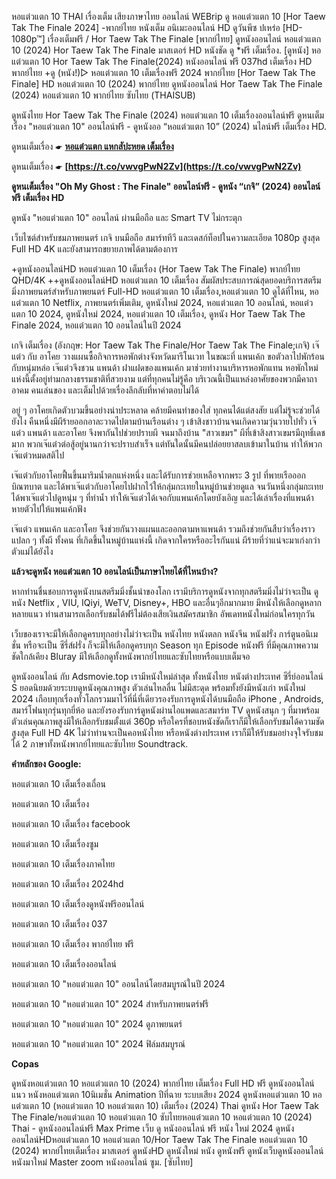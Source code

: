 หอแต๋วแตก 10 THAI เรื่องเต็ม เสียงภาษาไทย ออนไลน์ WEBrip ดู หอแต๋วแตก 10 [Hor Taew Tak The Finale 2024] -พากย์ไทย หนังเต็ม อนิเมะออนไลน์ HD ดูวันพีซ ปเหร่อ [HD-1080p™] เรื่องเต็มฟรี / Hor Taew Tak The Finale [พากย์ไทย] ดูหนังออนไลน์ หอแต๋วแตก 10 (2024) Hor Taew Tak The Finale มาสเตอร์ HD หนังชัด ดู *ฟรี เต็มเรื่อง. [ดูหนัง] หอแต๋วแตก 10 Hor Taew Tak The Finale(2024) หนังออนไลน์ ฟรี 037hd เต็มเรื่อง HD พากย์ไทย +ดู (หนัง!)▷ หอแต๋วแตก 10 เต็มเรื่องฟรี 2024 พากย์ไทย [Hor Taew Tak The Finale] HD หอแต๋วแตก 10 (2024) พากย์ไทย ดูหนังออนไลน์ Hor Taew Tak The Finale (2024) หอแต๋วแตก 10 พากย์ไทย ซับไทย (THAISUB)

ดูหนังไทย Hor Taew Tak The Finale (2024) หอแต๋วแตก 10 เต็มเรื่องออนไลน์ฟรี ดูหนเต็มเรื่อง "หอแต๋วแตก 10" ออนไลน์ฟรี - ดูหนังออ “หอแต๋วแตก 10” (2024) นไลน์ฟรี เต็มเรื่อง HD.

ดูหนเต็มเรื่อง ☛ **[หอแต๋วแตก แหกสัปะหยด เต็มเรื่อง](https://star-movies.stream/th/movie/1216195)**

ดูหนเต็มเรื่อง ☛ **[https://t.co/vwvgPwN2Zv](https://t.co/vwvgPwN2Zv)**

**ดูหนเต็มเรื่อง "Oh My Ghost : The Finale" ออนไลน์ฟรี - ดูหนัง “เกจิ” (2024) ออนไลน์ฟรี เต็มเรื่อง HD**

ดูหนัง "หอแต๋วแตก 10" ออนไลน์ ผ่านมือถือ และ Smart TV ไม่กระตุก

เว็บไซต์สำหรับชมภาพยนตร์ เกจิ บนมือถือ สมาร์ททีวี และเดสก์ท็อปในความละเอียด 1080p สูงสุด Full HD 4K และยังสามารถขยายภาพได้ตามต้องการ

+ดูหนังออนไลน์HD หอแต๋วแตก 10 เต็มเรื่อง (Hor Taew Tak The Finale) พากย์ไทย QHD/4K ++ดูหนังออนไลน์HD หอแต๋วแตก 10 เต็มเรื่อง สัมผัสประสบการณ์สุดยอดบริการสตรีมมิ่งภาพยนตร์สำหรับภาพยนตร์ Full-HD หอแต๋วแตก 10 เต็มเรื่อง,หอแต๋วแตก 10 ดูได้ที่ไหน, หอแต๋วแตก 10 Netflix, ภาพยนตร์เพิ่มเติม, ดูหนังใหม่ 2024, หอแต๋วแตก 10 ออนไลน์, หอแต๋วแตก 10 2024, ดูหนังใหม่ 2024, หอแต๋วแตก 10 เต็มเรื่อง, ดูหนัง Hor Taew Tak The Finale 2024, หอแต๋วแตก 10 ออนไลน์ในปี 2024

เกจิ เต็มเรื่อง (อังกฤษ: Hor Taew Tak The Finale/Hor Taew Tak The Finale;เกจิ) เจ๊แต๋ว กับ อาโคย วางแผนซื้อกิจการหอพักต่างจังหวัดมารีโนเวท ในขณะที่ แพนเค้ก ขอตัวลาไปพักร้อนกับหนุ่มหล่อ เจ๊แต๋วจึงชวน แพนด้า ฝาแฝดของแพนเค้ก มาช่วยทำงานบริหารหอพักแทน หอพักใหม่แห่งนี้ตั้งอยู่ท่ามกลางธรรมชาติที่สวยงาม แต่ที่ทุกคนไม่รู้คือ บริเวณนี้เป็นแหล่งอาศัยของพวกมีคาถาอาคม คนเล่นของ และเต็มไปด้วยเรื่องลึกลับที่หาคำตอบไม่ได้

อยู่ ๆ อาโคยเกิดตัวบวมขึ้นอย่างน่าประหลาด คล้ายมีคนทำของใส่ ทุกคนได้แต่สงสัย แต่ไม่รู้จะช่วยได้ยังไง คืนหนึ่งมีผีร้ายออกอาละวาดไปตามบ้านเรือนต่าง ๆ เข้าสิงชาวบ้านจนเกิดความวุ่นวายไปทั่ว เจ๊แต๋ว แพนด้า และอาโคย จึงพากันไปช่วยปราบผี จนมาถึงบ้าน "สาวเขมร" ผีที่เข้าสิงสาวเขมรมีฤทธิ์เดชมาก พวกเจ๊แต๋วต่อสู้อยู่นานกว่าจะปราบสำเร็จ แต่ทันใดนั้นมีคนปล่อยยาสลบเข้ามาในบ้าน ทำให้พวกเจ๊แต๋วหมดสติไป

เจ๊แต๋วกับอาโคยฟื้นขึ้นมาริมน้ำตกแห่งหนึ่ง และได้รับการช่วยเหลือจากพระ 3 รูป ที่พายเรือออกบิณฑบาต และได้พาเจ๊แต๋วกับอาโคยไปฝากไว้ให้กลุ่มกะเทยในหมู่บ้านช่วยดูแล จนวันหนึ่งกลุ่มกะเทยได้พาเจ๊แต๋วไปดูหนุ่ม ๆ ที่ท่าน้ำ ทำให้เจ๊แต๋วได้เจอกับแพนเค้กโดยบังเอิญ และได้เล่าเรื่องที่แพนด้าหายตัวไปให้แพนเค้กฟัง

เจ๊แต๋ว แพนเค้ก และอาโคย จึงช่วยกันวางแผนและออกตามหาแพนด้า รวมถึงช่วยกันสืบว่าเรื่องราวแปลก ๆ ทั้งผี ทั้งคน ที่เกิดขึ้นในหมู่บ้านแห่งนี้ เกิดจากใครหรืออะไรกันแน่ ผีร้ายที่ว่าแน่จะมาเก่งกว่าตัวแม่ได้ยังไง

**แล้วจะดูหนัง หอแต๋วแตก 10 ออนไลน์เป็นภาษาไทยได้ที่ไหนบ้าง?**

หากท่านชื่นชอบการดูหนังบนสตรีมมิ่งชั้นนำของโลก เรามีบริการดูหนังจากทุกสตรีมมิ่งไม่ว่าจะเป็น ดูหนัง Netflix , VIU, IQiyi, WeTV, Disney+, HBO และอื่นๆอีกมากมาย มีหนังให้เลือกดูหลากหลายแนว ท่านสามารถเลือกรับชมได้ฟรีไม่ต้องเสียเงินสมัครสมาชิก อัพเดทหนังใหม่ก่อนใครทุกวัน

เว็บของเราจะมีให้เลือกดูครบทุกอย่างไม่ว่าจะเป็น หนังไทย หนังตลก หนังจีน หนังฝรั่ง การ์ตูนอนิเมชั่น หรือจะเป็น ซีรี่ส์ฝรั่ง ก็จะมีให้เลือกดูครบทุก Season ทุก Episode หนังฟรี ที่มีคุณภาพความชัดใกล้เคียง Bluray มีให้เลือกดูทั้งหนังพากย์ไทยและซับไทยหรือแบบเต็มจอ

ดูหนังออนไลน์ กับ Adsmovie.top เรามีหนังใหม่ล่าสุด ทั้งหนังไทย หนังต่างประเทศ ซีรี่ย์ออนไลน์ S ยอดนิยมด้วยระบบดูหนังคุณภาพสูง ตัวเล่นไหลลื่น ไม่มีสะดุด พร้อมทั้งยังมีหนังเก่า หนังใหม่ 2024 เกือบทุกเรื่องทั่วโลกรวมมาไว้ที่นี่ที่เดียวรองรับการดูหนังได้บนมือถือ iPhone , Androids, สมาร์โฟนทุกรุ่นทุกยี่ห้อ และยังรองรับการ์ดูหนังผ่านไอแพดและสมาร์ท TV ดูหนังสนุก ๆ ที่มาพร้อมตัวเล่นคุณภาพสูงมีให้เลือกรับชมตั้งแต่ 360p หรือใครที่ชอบหนังชัดก็เราก็มีให้เลือกรับชมได้ความชัดสูงสุด Full HD 4K ไม่ว่าท่านจะเป็นคอหนังไทย หรือหนังต่างประเทศ เราก็มีให้รับชมอย่างจุใจรับชมได้ 2 ภาษาทั้งหนังพากย์ไทยและซับไทย Soundtrack.

**คำหลักของ Google:**

หอแต๋วแตก 10 เต็มเรื่องเถื่อน

หอแต๋วแตก 10 เต็มเรื่อง

หอแต๋วแตก 10 เต็มเรื่อง facebook

หอแต๋วแตก 10 เต็มเรื่องซูม

หอแต๋วแตก 10 เต็มเรื่องภาคไทย

หอแต๋วแตก 10 เต็มเรื่อง 2024hd

หอแต๋วแตก 10 เต็มเรื่องดูหนังฟรีออนไลน์

หอแต๋วแตก 10 เต็มเรื่อง 037

หอแต๋วแตก 10 เต็มเรื่อง พากย์ไทย ฟรี

หอแต๋วแตก 10 เต็มเรื่องออนไลน์

หอแต๋วแตก 10 "หอแต๋วแตก 10" ออนไลน์โดยสมบูรณ์ในปี 2024

หอแต๋วแตก 10 "หอแต๋วแตก 10" 2024 สำหรับภาพยนตร์ฟรี

หอแต๋วแตก 10 "หอแต๋วแตก 10" 2024 ดูภาพยนตร์

หอแต๋วแตก 10 "หอแต๋วแตก 10" 2024 ฟิล์มสมบูรณ์

**Copas**

ดูหนังหอแต๋วแตก 10 หอแต๋วแตก 10 (2024) พากย์ไทย เต็มเรื่อง Full HD ฟรี ดูหนังออนไลน์ แนว หนังหอแต๋วแตก 10นิเมชั่น Animation ปีที่ฉาย ระบบเสียง 2024 ดูหนังหอแต๋วแตก 10 หอแต๋วแตก 10 (หอแต๋วแตก 10 หอแต๋วแตก 10) เต็มเรื่อง (2024) Thai ดูหนัง Hor Taew Tak The Finale/หอแต๋วแตก 10 หอแต๋วแตก 10 ซับไทยหอแต๋วแตก 10 หอแต๋วแตก 10 (2024) Thai - ดูหนังออนไลน์ฟรี Max Prime เว็บ ดู หนังออนไลน์ ฟรี หนัง ใหม่ 2024 ดูหนังออนไลน์HDหอแต๋วแตก 10 หอแต๋วแตก 10/Hor Taew Tak The Finale หอแต๋วแตก 10 (2024) พากย์ไทยเต็มเรื่อง มาสเตอร์ ดูหนังHD ดูหนังใหม่ หนัง ดูหนังฟรี ดูหนังเว็บดูหนังออนไลน์ หนังมาใหม่ Master zoom หนังออนไลน์ ซูม. [ซับไทย]
